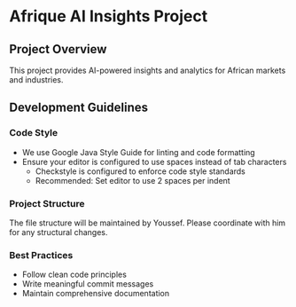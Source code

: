 # Afrique AI Insights Project

## Project Overview

This project provides AI-powered insights and analytics for African markets and industries.

## Development Guidelines

### Code Style

- We use Google Java Style Guide for linting and code formatting
- Ensure your editor is configured to use spaces instead of tab characters
  - Checkstyle is configured to enforce code style standards
  - Recommended: Set editor to use 2 spaces per indent

### Project Structure

The file structure will be maintained by Youssef. Please coordinate with him for any structural changes.

### Best Practices

- Follow clean code principles
- Write meaningful commit messages
- Maintain comprehensive documentation

